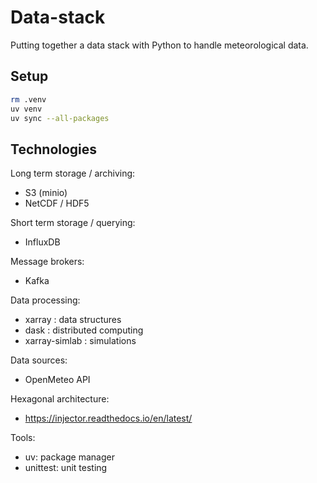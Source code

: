 # Data-stack

Putting together a data stack with Python to handle meteorological data.

## Setup

```bash
rm .venv
uv venv
uv sync --all-packages 
```

## Technologies

Long term storage / archiving:

- S3 (minio)
- NetCDF / HDF5

Short term storage / querying:

- InfluxDB

Message brokers:

- Kafka

Data processing:

- xarray : data structures
- dask : distributed computing
- xarray-simlab : simulations

Data sources:

- OpenMeteo API

Hexagonal architecture:

- https://injector.readthedocs.io/en/latest/

Tools:

- uv: package manager
- unittest: unit testing
